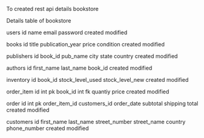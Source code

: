 To created rest api details bookstore

Details table of bookstore

users
id 
name
email
password
created
modified

books 
id 
title
publication_year
price
condition
created
modified

publishers
id
book_id 
pub_name
city
state
country
created
modified

authors
id
first_name
last_name
book_id
created
modified

inventory
id
book_id
stock_level_used
stock_level_new
created
modified

order_item
id int pk
book_id int fk
quantiy
price
created
modified

order
id int pk
order_item_id
customers_id
order_date
subtotal
shipping
total
created
modified

customers
id
first_name
last_name
street_number
street_name
country
phone_number
created
modified


















